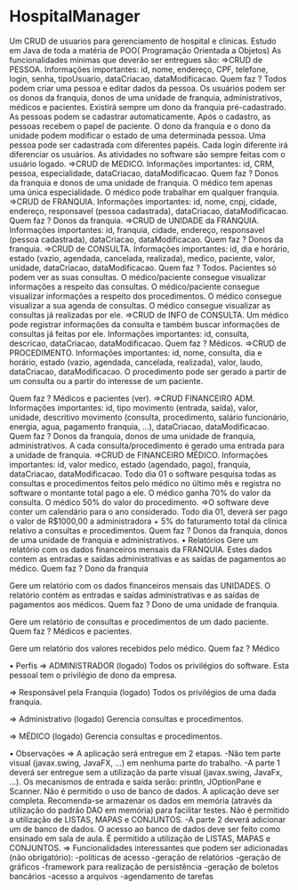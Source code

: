 # HospitalManager
Um CRUD de usuarios para gerenciamento de hospital e clinicas. Estudo em Java de toda a matéria de POO( Programação Orientada a Objetos)
As funcionalidades mínimas que deverão ser entregues são:
=>CRUD de PESSOA. Informações importantes: id, nome, endereço, CPF, telefone, login, senha, tipoUsuario, dataCriacao, dataModificacao.
Quem faz ? Todos podem criar uma pessoa e editar dados da pessoa.
Os usuários podem ser os donos da franquia, donos de uma unidade de franquia, administrativos, médicos e pacientes.
Existirá sempre um dono da franquia pré-cadastrado.
As pessoas podem se cadastrar automaticamente. Após o cadastro, as pessoas recebem o papel de paciente.
O dono da franquia e o dono da unidade podem modificar o estado de uma determinada pessoa.
Uma pessoa pode ser cadastrada com diferentes papéis. Cada login diferente irá diferenciar os usuários.
As atividades no software são sempre feitas com o usuário logado.
=>CRUD de MEDICO. Informações importantes: id, CRM, pessoa, especialidade, dataCriacao, dataModificacao.
Quem faz ? Donos da franquia e donos de uma unidade de franquia.
O médico tem apenas uma única especialidade.
O médico pode trabalhar em qualquer franquia.
=>CRUD de FRANQUIA. Informações importantes: id, nome, cnpj, cidade, endereço, responsavel (pessoa cadastrada), dataCriacao, dataModificacao. 
Quem faz ? Donos da franquia.
=>CRUD de UNIDADE da FRANQUIA. Informações importantes: id, franquia, cidade, endereço, responsavel (pessoa cadastrada), dataCriacao, dataModificacao. 
Quem faz ? Donos da franquia.
=>CRUD de CONSULTA. Informações importantes: id, dia e horário, estado (vazio, agendada, cancelada, realizada), medico, paciente, valor, unidade, dataCriacao, dataModificacao.
Quem faz ? Todos. Pacientes só podem ver as suas consultas.
O médico/paciente consegue visualizar informações a respeito das consultas.
O médico/paciente consegue visualizar informações a respeito dos procedimentos.
O médico consegue visualizar a sua agenda de consultas.
O médico consegue visualizar as consultas já realizadas por ele.
=>CRUD de INFO de CONSULTA. Um médico pode registrar informações da consulta e também buscar informações de consultas já feitas por ele. Informações importantes: id, consulta, descricao,  dataCriacao, dataModificacao.
Quem faz ? Médicos.
=>CRUD de PROCEDIMENTO. Informações importantes: id, nome,   consulta, dia e horário, estado (vazio, agendada, cancelada, realizada), valor, laudo, dataCriacao, dataModificacao.
O procedimento pode ser gerado a partir de um consulta ou a partir do interesse de um paciente.

Quem faz ? Médicos e pacientes (ver).
=>CRUD FINANCEIRO ADM.  Informações importantes: id, tipo movimento (entrada, saída), valor, unidade, descritivo movimento (consulta, procedimento, salário funcionário, energia, agua, pagamento franquia, ...), dataCriacao, dataModificacao.
Quem faz ? Donos da franquia, donos de uma unidade de franquia, administrativos.
A cada consulta/procedimento é gerado uma entrada para a unidade de  franquia.
=>CRUD de FINANCEIRO MÉDICO. Informações importantes: id, valor medico, estado (agendado, pago), franquia, dataCriacao, dataModificacao.
Todo dia 01 o software pesquisa todas as consultas e procedimentos feitos pelo médico no último mês e registra no software o montante total pago a ele.
O médico ganha 70% do valor da consulta. O médico 50% do valor do procedimento.
=>O software deve conter um calendário para o ano considerado. Todo dia 01, deverá ser pago o valor de R$1000,00 a administradora + 5% do faturamento total da clínica relativo a consultas e procedimentos.
Quem faz ? Donos da franquia, donos de uma unidade de franquia e  administrativos.
•	Relatórios
Gere um relatório com os dados financeiros mensais da FRANQUIA. Estes dados contem as entradas e saídas administrativas e as saídas de pagamentos ao médico.
Quem faz ? Dono da franquia

Gere um relatório com os dados financeiros mensais das UNIDADES. O relatório contém as entradas e saídas administrativas e as saídas de pagamentos aos médicos.
Quem faz ? Dono de uma unidade de franquia.

Gere um relatório de consultas e procedimentos de um dado paciente.
Quem faz ? Médicos e pacientes.

Gere um relatório dos valores recebidos pelo médico.
Quem faz ? Médico

•	Perfis
=> ADMINISTRADOR (logado)
Todos os privilégios do software. Esta pessoal tem o privilégio de dono da empresa.

=> Responsável pela Franquia (logado)
Todos os privilégios de uma dada franquia.

=> Administrativo (logado)
Gerencia consultas e procedimentos.

=> MÉDICO (logado)
Gerencia consultas e procedimentos. 

•	Observações
=> A aplicação será entregue em 2 etapas. 
-Não tem parte visual (javax.swing, JavaFX, ...) em nenhuma parte do trabalho.
-A parte 1 deverá ser entregue sem a utilização da parte visual (javax.swing, JavaFx, ...). Os mecanismos de entrada e saída serão: println, JOptionPane e Scanner. Não é permitido o uso de banco de dados. A aplicação deve ser completa. Recomenda-se armazenar os dados em memória (através da utilização do padrão DAO em memória) para facilitar testes. Não é permitido a utilização de LISTAS, MAPAS e CONJUNTOS.
-A parte 2 deverá adicionar um de banco de dados. O acesso ao banco de dados deve ser feito como ensinado em sala de aula. É permitido a utilização de LISTAS, MAPAS e CONJUNTOS.
=> Funcionalidades interessantes que podem ser adicionadas (não obrigatório):
-políticas de acesso
-geração de relatórios
-geração de gráficos
-framework para realização de persistência
-geração de boletos bancários
-acesso a arquivos
-agendamento de tarefas
